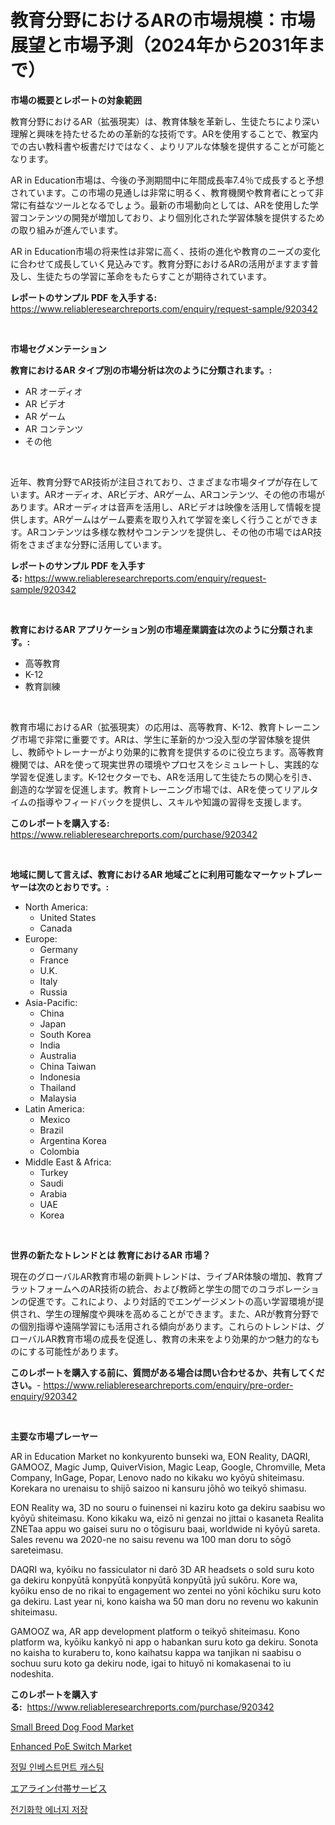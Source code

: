 <p><h1>教育分野におけるARの市場規模：市場展望と市場予測（2024年から2031年まで）</h1></p><p><strong>市場の概要とレポートの対象範囲</strong></p>
<p><p>教育分野におけるAR（拡張現実）は、教育体験を革新し、生徒たちにより深い理解と興味を持たせるための革新的な技術です。ARを使用することで、教室内での古い教科書や板書だけではなく、よりリアルな体験を提供することが可能となります。</p><p>AR in Education市場は、今後の予測期間中に年間成長率7.4％で成長すると予想されています。この市場の見通しは非常に明るく、教育機関や教育者にとって非常に有益なツールとなるでしょう。最新の市場動向としては、ARを使用した学習コンテンツの開発が増加しており、より個別化された学習体験を提供するための取り組みが進んでいます。</p><p>AR in Education市場の将来性は非常に高く、技術の進化や教育のニーズの変化に合わせて成長していく見込みです。教育分野におけるARの活用がますます普及し、生徒たちの学習に革命をもたらすことが期待されています。</p></p>
<p><strong>レポートのサンプル PDF を入手する:</strong> <a href="https://www.reliableresearchreports.com/enquiry/request-sample/920342">https://www.reliableresearchreports.com/enquiry/request-sample/920342</a></p>
<p>&nbsp;</p>
<p><strong>市場セグメンテーション</strong></p>
<p><strong>教育におけるAR タイプ別の市場分析は次のように分類されます。:</strong></p>
<p><ul><li>AR オーディオ</li><li>AR ビデオ</li><li>AR ゲーム</li><li>AR コンテンツ</li><li>その他</li></ul></p>
<p>&nbsp;</p>
<p><p>近年、教育分野でAR技術が注目されており、さまざまな市場タイプが存在しています。ARオーディオ、ARビデオ、ARゲーム、ARコンテンツ、その他の市場があります。ARオーディオは音声を活用し、ARビデオは映像を活用して情報を提供します。ARゲームはゲーム要素を取り入れて学習を楽しく行うことができます。ARコンテンツは多様な教材やコンテンツを提供し、その他の市場ではAR技術をさまざまな分野に活用しています。</p></p>
<p><strong>レポートのサンプル PDF を入手する:</strong>&nbsp;<a href="https://www.reliableresearchreports.com/enquiry/request-sample/920342">https://www.reliableresearchreports.com/enquiry/request-sample/920342</a></p>
<p>&nbsp;</p>
<p><strong> 教育におけるAR アプリケーション別の市場産業調査は次のように分類されます。:</strong></p>
<p><ul><li>高等教育</li><li>K-12</li><li>教育訓練</li></ul></p>
<p>&nbsp;</p>
<p><p>教育市場におけるAR（拡張現実）の応用は、高等教育、K-12、教育トレーニング市場で非常に重要です。ARは、学生に革新的かつ没入型の学習体験を提供し、教師やトレーナーがより効果的に教育を提供するのに役立ちます。高等教育機関では、ARを使って現実世界の環境やプロセスをシミュレートし、実践的な学習を促進します。K-12セクターでも、ARを活用して生徒たちの関心を引き、創造的な学習を促進します。教育トレーニング市場では、ARを使ってリアルタイムの指導やフィードバックを提供し、スキルや知識の習得を支援します。</p></p>
<p><strong>このレポートを購入する:</strong>&nbsp; <a href="https://www.reliableresearchreports.com/purchase/920342">https://www.reliableresearchreports.com/purchase/920342</a></p>
<p>&nbsp;</p>
<p><strong>地域に関して言えば、教育におけるAR 地域ごとに利用可能なマーケットプレーヤーは次のとおりです。:</strong></p>
<p><ul>
    <li>
        North America:
        <ul>
            <li>United States</li>
            <li>Canada</li>
        </ul>
    </li>
    <li>
        Europe:
        <ul>
            <li>Germany</li>
            <li>France</li>
            <li>U.K.</li>
            <li>Italy</li>
            <li>Russia</li>
        </ul>
    </li>
    <li>
        Asia-Pacific:
        <ul>
            <li>China</li>
            <li>Japan</li>
            <li>South Korea</li>
            <li>India</li>
            <li>Australia</li>
            <li>China Taiwan</li>
            <li>Indonesia</li>
            <li>Thailand</li>
            <li>Malaysia</li>
        </ul>
    </li>
    <li>
        Latin America:
        <ul>
            <li>Mexico</li>
            <li>Brazil</li>
            <li>Argentina Korea</li>
            <li>Colombia</li>
        </ul>
    </li>
    <li>
        Middle East & Africa:
        <ul>
            <li>Turkey</li>
            <li>Saudi</li>
            <li>Arabia</li>
            <li>UAE</li>
            <li>Korea</li>
        </ul>
    </li>
    </ul></p>
<p>&nbsp;</p>
<p><strong>世界の新たなトレンドとは 教育におけるAR 市場？</strong></p>
<p><p>現在のグローバルAR教育市場の新興トレンドは、ライブAR体験の増加、教育プラットフォームへのAR技術の統合、および教師と学生の間でのコラボレーションの促進です。これにより、より対話的でエンゲージメントの高い学習環境が提供され、学生の理解度や興味を高めることができます。また、ARが教育分野での個別指導や遠隔学習にも活用される傾向があります。これらのトレンドは、グローバルAR教育市場の成長を促進し、教育の未来をより効果的かつ魅力的なものにする可能性があります。</p></p>
<p><strong>このレポートを購入する前に、質問がある場合は問い合わせるか、共有してください。</strong>- <a href="https://www.reliableresearchreports.com/enquiry/pre-order-enquiry/920342">https://www.reliableresearchreports.com/enquiry/pre-order-enquiry/920342</a></p>
<p>&nbsp;</p>
<p><strong>主要な市場プレーヤー</strong></p>
<p><p>AR in Education Market no konkyurento bunseki wa, EON Reality, DAQRI, GAMOOZ, Magic Jump, QuiverVision, Magic Leap, Google, Chromville, Meta Company, InGage, Popar, Lenovo nado no kikaku wo kyōyū shiteimasu. Korekara no urenaisu to shijō saizoo ni kansuru jōhō wo teikyō shimasu.</p><p>EON Reality wa, 3D no souru o fuinensei ni kaziru koto ga dekiru saabisu wo kyōyū shiteimasu. Kono kikaku wa, eizō ni genzai no jittai o kasaneta Realita ZNETaa appu wo gaisei suru no o tōgisuru baai, worldwide ni kyōyū sareta. Sales revenu wa 2020-ne no saisu revenu wa 100 man doru to sōgō sareteimasu.</p><p>DAQRI wa, kyōiku no fassiculator ni darō 3D AR headsets o sold suru koto ga dekiru konpyūtā konpyūtā konpyūtā konpyūtā jyū sukōru. Kore wa, kyōiku enso de no rikai to engagement wo zentei no yōni kōchiku suru koto ga dekiru. Last year ni, kono kaisha wa 50 man doru no revenu wo kakunin shiteimasu.</p><p>GAMOOZ wa, AR app development platform o teikyō shiteimasu. Kono platform wa, kyōiku kankyō ni app o habankan suru koto ga dekiru. Sonota no kaisha to kuraberu to, kono kaihatsu kappa wa tanjikan ni saabisu o sochuu suru koto ga dekiru node, igai to hituyō ni komakasenai to iu nodeshita.</p></p>
<p><strong>このレポートを購入する:</strong>&nbsp;&nbsp;<a href="https://www.reliableresearchreports.com/purchase/920342">https://www.reliableresearchreports.com/purchase/920342</a></p>
<p><p><a href="https://issuu.com/reportprime-2/docs/small-breed-dog-food-market-size-2030.pptx">Small Breed Dog Food Market</a></p><p><a href="https://github.com/kosella/Market-Research-Report-List-2/blob/main/enhanced-poe-switch-market.md">Enhanced PoE Switch Market</a></p><p><a href="https://github.com/lzrvbyqzftro57/Market-Research-Report-List-1/blob/main/7485137183134.md">정밀 인베스트먼트 캐스팅</a></p><p><a href="https://github.com/oqxogxyvqe90775/Market-Research-Report-List-1/blob/main/1776069183095.md">エアライン付帯サービス</a></p><p><a href="https://github.com/vs019sa3m8x/Market-Research-Report-List-1/blob/main/2049043183133.md">전기화학 에너지 저장</a></p></p>